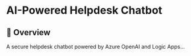 # AI-Powered Helpdesk Chatbot

## 🌟 Overview
A secure helpdesk chatbot powered by Azure OpenAI and Logic Apps...